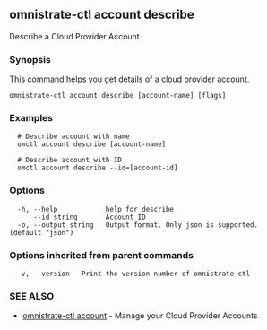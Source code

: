 ## omnistrate-ctl account describe

Describe a Cloud Provider Account

### Synopsis

This command helps you get details of a cloud provider account.

```
omnistrate-ctl account describe [account-name] [flags]
```

### Examples

```
  # Describe account with name
  omctl account describe [account-name]

  # Describe account with ID
  omctl account describe --id=[account-id]
```

### Options

```
  -h, --help            help for describe
      --id string       Account ID
  -o, --output string   Output format. Only json is supported. (default "json")
```

### Options inherited from parent commands

```
  -v, --version   Print the version number of omnistrate-ctl
```

### SEE ALSO

* [omnistrate-ctl account](omnistrate-ctl_account.md)	 - Manage your Cloud Provider Accounts

